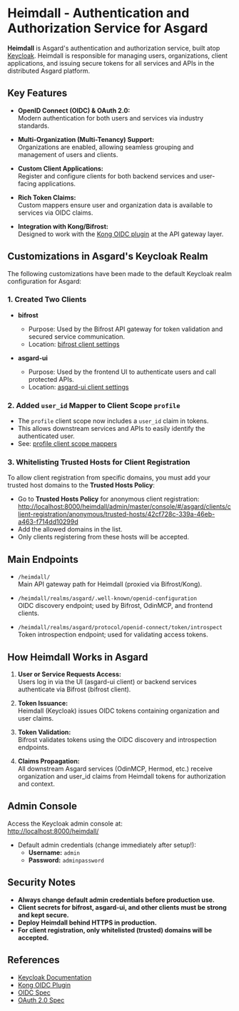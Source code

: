 # Heimdall - Authentication and Authorization Service for Asgard

**Heimdall** is Asgard's authentication and authorization service, built atop [Keycloak](https://www.keycloak.org). Heimdall is responsible for managing users, organizations, client applications, and issuing secure tokens for all services and APIs in the distributed Asgard platform.



## Key Features

- **OpenID Connect (OIDC) & OAuth 2.0:**  
  Modern authentication for both users and services via industry standards.

- **Multi-Organization (Multi-Tenancy) Support:**  
  Organizations are enabled, allowing seamless grouping and management of users and clients.

- **Custom Client Applications:**  
  Register and configure clients for both backend services and user-facing applications.

- **Rich Token Claims:**  
  Custom mappers ensure user and organization data is available to services via OIDC claims.

- **Integration with Kong/Bifrost:**  
  Designed to work with the [Kong OIDC plugin](https://github.com/revomatico/kong-oidc) at the API gateway layer.



## Customizations in Asgard's Keycloak Realm

The following customizations have been made to the default Keycloak realm configuration for Asgard:

### 1. Created Two Clients

- **bifrost**  
  - Purpose: Used by the Bifrost API gateway for token validation and secured service communication.
  - Location: [bifrost client settings](http://localhost:8000/heimdall/admin/master/console/#/asgard/clients/e71ab6f4-4f1a-44ff-add1-a02aa4fa2ba4/settings)

- **asgard-ui**  
  - Purpose: Used by the frontend UI to authenticate users and call protected APIs.
  - Location: [asgard-ui client settings](http://localhost:8000/heimdall/admin/master/console/#/asgard/clients/96278a13-23b4-4a7e-a097-7301e887b047/settings)


### 2. Added `user_id` Mapper to Client Scope `profile`

- The `profile` client scope now includes a `user_id` claim in tokens.
- This allows downstream services and APIs to easily identify the authenticated user.
- See: [profile client scope mappers](http://localhost:8000/heimdall/admin/master/console/#/asgard/client-scopes/d0bbfb37-9c46-48ee-916f-4845133fa329/mappers)

### 3. Whitelisting Trusted Hosts for Client Registration

To allow client registration from specific domains, you must add your trusted host domains to the **Trusted Hosts Policy**:

- Go to **Trusted Hosts Policy** for anonymous client registration:  
  [http://localhost:8000/heimdall/admin/master/console/#/asgard/clients/client-registration/anonymous/trusted-hosts/42cf728c-339a-46eb-a463-f714dd10299d](http://localhost:8000/heimdall/admin/master/console/#/asgard/clients/client-registration/anonymous/trusted-hosts/42cf728c-339a-46eb-a463-f714dd10299d)
- Add the allowed domains in the list.  
- Only clients registering from these hosts will be accepted.



## Main Endpoints

- `/heimdall/`  
  Main API gateway path for Heimdall (proxied via Bifrost/Kong).

- `/heimdall/realms/asgard/.well-known/openid-configuration`  
  OIDC discovery endpoint; used by Bifrost, OdinMCP, and frontend clients.

- `/heimdall/realms/asgard/protocol/openid-connect/token/introspect`  
  Token introspection endpoint; used for validating access tokens.



## How Heimdall Works in Asgard

1. **User or Service Requests Access:**  
   Users log in via the UI (asgard-ui client) or backend services authenticate via Bifrost (bifrost client).

2. **Token Issuance:**  
   Heimdall (Keycloak) issues OIDC tokens containing organization and user claims.

3. **Token Validation:**  
   Bifrost validates tokens using the OIDC discovery and introspection endpoints.

4. **Claims Propagation:**  
   All downstream Asgard services (OdinMCP, Hermod, etc.) receive organization and user_id claims from Heimdall tokens for authorization and context.



## Admin Console

Access the Keycloak admin console at:  
[http://localhost:8000/heimdall/](http://localhost:8000/heimdall/)

- Default admin credentials (change immediately after setup!):
  - **Username:** `admin`
  - **Password:** `adminpassword`



## Security Notes

- **Always change default admin credentials before production use.**
- **Client secrets for bifrost, asgard-ui, and other clients must be strong and kept secure.**
- **Deploy Heimdall behind HTTPS in production.**
- **For client registration, only whitelisted (trusted) domains will be accepted.**



## References

- [Keycloak Documentation](https://www.keycloak.org/documentation)
- [Kong OIDC Plugin](https://github.com/revomatico/kong-oidc)
- [OIDC Spec](https://openid.net/connect/)
- [OAuth 2.0 Spec](https://oauth.net/2/)